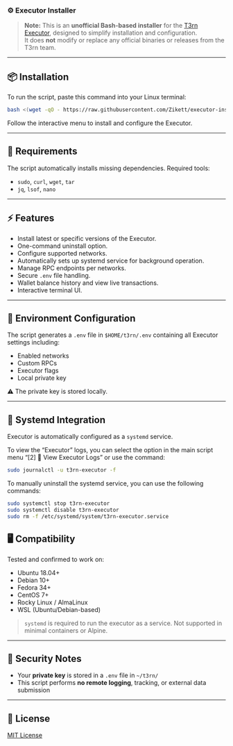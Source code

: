 ### ⚙️ Executor Installer

> **Note:** This is an **unofficial Bash-based installer** for the [T3rn Executor](https://github.com/t3rn/executor-release), designed to simplify installation and configuration.  
> It does **not** modify or replace any official binaries or releases from the T3rn team.

---
## 📦 Installation

To run the script, paste this command into your Linux terminal:

```bash
bash <(wget -qO - https://raw.githubusercontent.com/Zikett/executor-installer/main/executor-installer.sh)
```

Follow the interactive menu to install and configure the Executor.

---

## 🧪 Requirements

The script automatically installs missing dependencies. Required tools:

- `sudo`, `curl`, `wget`, `tar`
- `jq`, `lsof`, `nano`

---

## ⚡ Features

- Install latest or specific versions of the Executor.
- One-command uninstall option.
- Configure supported networks.
- Automatically sets up systemd service for background operation.
- Manage RPC endpoints per networks.
- Secure `.env` file handling.
- Wallet balance history and view live transactions.
- Interactive terminal UI.

---

## 📁 Environment Configuration

The script generates a `.env` file in `$HOME/t3rn/.env` containing all Executor settings including:

- Enabled networks
- Custom RPCs
- Executor flags
- Local private key

⚠️ The private key is stored locally.

---

## 📜 Systemd Integration

Executor is automatically configured as a `systemd` service.

To view the “Executor” logs, you can select the option in the main script menu “[2] 🔎 View Executor Logs” or use the command:

```bash
sudo journalctl -u t3rn-executor -f
```

To manually uninstall the systemd service, you can use the following commands:

```bash
sudo systemctl stop t3rn-executor
sudo systemctl disable t3rn-executor
sudo rm -f /etc/systemd/system/t3rn-executor.service
```
## 🖥️ Compatibility

Tested and confirmed to work on:

- Ubuntu 18.04+
- Debian 10+
- Fedora 34+
- CentOS 7+
- Rocky Linux / AlmaLinux
- WSL (Ubuntu/Debian-based)

> `systemd` is required to run the executor as a service. Not supported in minimal containers or Alpine.

---

## 🔐 Security Notes

- Your **private key** is stored in a `.env` file in `~/t3rn/`  
- This script performs **no remote logging**, tracking, or external data submission

---

## 📄 License

[MIT License](./LICENSE)
